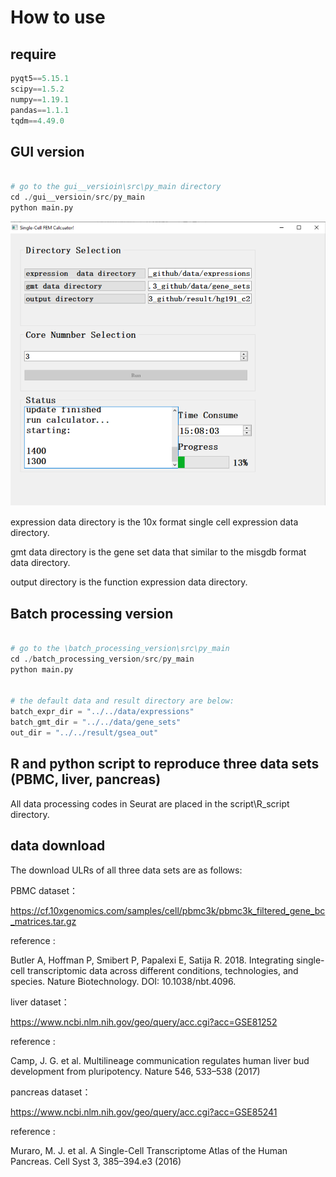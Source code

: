 # How to use

## require

```python
pyqt5==5.15.1
scipy==1.5.2
numpy==1.19.1
pandas==1.1.1
tqdm==4.49.0
```



## GUI version

```python

# go to the gui__versioin\src\py_main directory
cd ./gui__versioin/src/py_main
python main.py


```



![image-20201202143317111](./image-20201202143317111.png)



expression data directory is the 10x format single cell expression data directory.

gmt data directory is the gene set data that similar to the misgdb format data directory.

output directory is the function expression data directory.





## Batch processing version

```python

# go to the \batch_processing_version\src\py_main
cd ./batch_processing_version/src/py_main
python main.py


# the default data and result directory are below:
batch_expr_dir = "../../data/expressions"
batch_gmt_dir = "../../data/gene_sets"
out_dir = "../../result/gsea_out"


```

## R and python script to reproduce three data sets (PBMC, liver, pancreas)

All data processing codes in Seurat are placed in the script\R_script directory.



## data download

The download ULRs of all three data sets are as follows:

PBMC dataset：

https://cf.10xgenomics.com/samples/cell/pbmc3k/pbmc3k_filtered_gene_bc_matrices.tar.gz

reference :

Butler A, Hoffman P, Smibert P, Papalexi E, Satija R. 2018. Integrating single-cell transcriptomic data across different conditions, technologies, and species. Nature Biotechnology. DOI: 10.1038/nbt.4096.



liver dataset：

https://www.ncbi.nlm.nih.gov/geo/query/acc.cgi?acc=GSE81252

reference :

Camp, J. G. et al. Multilineage communication regulates human liver bud development from pluripotency. Nature 546, 533–538 (2017)



pancreas dataset：

https://www.ncbi.nlm.nih.gov/geo/query/acc.cgi?acc=GSE85241

reference :

Muraro, M. J. et al. A Single-Cell Transcriptome Atlas of the Human Pancreas. Cell Syst 3, 385–394.e3 (2016)

